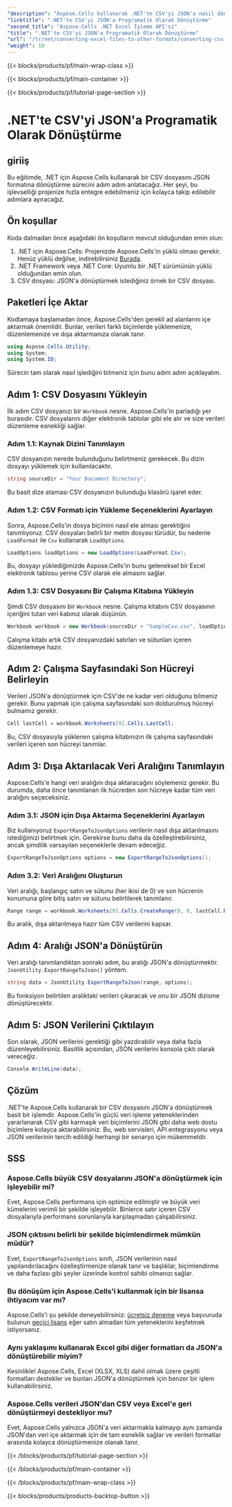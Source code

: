 ```yaml
---
"description": "Aspose.Cells kullanarak .NET'te CSV'yi JSON'a nasıl dönüştüreceğinizi öğrenin. Kolay takip edilebilir kod örnekleriyle veri dönüşümü için adım adım kılavuz."
"linktitle": ".NET'te CSV'yi JSON'a Programatik Olarak Dönüştürme"
"second_title": "Aspose.Cells .NET Excel İşleme API'si"
"title": ".NET'te CSV'yi JSON'a Programatik Olarak Dönüştürme"
"url": "/tr/net/converting-excel-files-to-other-formats/converting-csv-to-json/"
"weight": 10
---
```


{{< blocks/products/pf/main-wrap-class >}}

{{< blocks/products/pf/main-container >}}

{{< blocks/products/pf/tutorial-page-section >}}

# .NET'te CSV'yi JSON'a Programatik Olarak Dönüştürme

## giriiş
Bu eğitimde, .NET için Aspose.Cells kullanarak bir CSV dosyasını JSON formatına dönüştürme sürecini adım adım anlatacağız. Her şeyi, bu işlevselliği projenize hızla entegre edebilmeniz için kolayca takip edilebilir adımlara ayıracağız.
## Ön koşullar
Koda dalmadan önce aşağıdaki ön koşulların mevcut olduğundan emin olun:
1. .NET için Aspose.Cells: Projenizde Aspose.Cells'in yüklü olması gerekir. Henüz yüklü değilse, indirebilirsiniz [Burada](https://releases.aspose.com/cells/net/).
2. .NET Framework veya .NET Core: Uyumlu bir .NET sürümünün yüklü olduğundan emin olun.
3. CSV dosyası: JSON'a dönüştürmek istediğiniz örnek bir CSV dosyası.
## Paketleri İçe Aktar
Kodlamaya başlamadan önce, Aspose.Cells'den gerekli ad alanlarını içe aktarmak önemlidir. Bunlar, verileri farklı biçimlerde yüklemenize, düzenlemenize ve dışa aktarmanıza olanak tanır.
```csharp
using Aspose.Cells.Utility;
using System;
using System.IO;
```
Sürecin tam olarak nasıl işlediğini bilmeniz için bunu adım adım açıklayalım.
## Adım 1: CSV Dosyasını Yükleyin
İlk adım CSV dosyanızı bir `Workbook` nesne. Aspose.Cells'in parladığı yer burasıdır. CSV dosyalarını diğer elektronik tablolar gibi ele alır ve size verileri düzenleme esnekliği sağlar.
### Adım 1.1: Kaynak Dizini Tanımlayın
CSV dosyanızın nerede bulunduğunu belirtmeniz gerekecek. Bu dizin dosyayı yüklemek için kullanılacaktır.
```csharp
string sourceDir = "Your Document Directory";
```
Bu basit dize ataması CSV dosyanızın bulunduğu klasörü işaret eder.
### Adım 1.2: CSV Formatı için Yükleme Seçeneklerini Ayarlayın
Sonra, Aspose.Cells'in dosya biçimini nasıl ele alması gerektiğini tanımlıyoruz. CSV dosyaları belirli bir metin dosyası türüdür, bu nedenle `LoadFormat` ile `Csv` kullanarak `LoadOptions`.
```csharp
LoadOptions loadOptions = new LoadOptions(LoadFormat.Csv);
```
Bu, dosyayı yüklediğimizde Aspose.Cells'in bunu geleneksel bir Excel elektronik tablosu yerine CSV olarak ele almasını sağlar.
### Adım 1.3: CSV Dosyasını Bir Çalışma Kitabına Yükleyin
Şimdi CSV dosyasını bir `Workbook` nesne. Çalışma kitabını CSV dosyasının içeriğini tutan veri kabınız olarak düşünün.
```csharp
Workbook workbook = new Workbook(sourceDir + "SampleCsv.csv", loadOptions);
```
Çalışma kitabı artık CSV dosyanızdaki satırları ve sütunları içeren düzenlemeye hazır.
## Adım 2: Çalışma Sayfasındaki Son Hücreyi Belirleyin
Verileri JSON'a dönüştürmek için CSV'de ne kadar veri olduğunu bilmeniz gerekir. Bunu yapmak için çalışma sayfasındaki son doldurulmuş hücreyi bulmamız gerekir.
```csharp
Cell lastCell = workbook.Worksheets[0].Cells.LastCell;
```
Bu, CSV dosyasıyla yüklenen çalışma kitabınızın ilk çalışma sayfasındaki verileri içeren son hücreyi tanımlar.
## Adım 3: Dışa Aktarılacak Veri Aralığını Tanımlayın
Aspose.Cells'e hangi veri aralığını dışa aktaracağını söylemeniz gerekir. Bu durumda, daha önce tanımlanan ilk hücreden son hücreye kadar tüm veri aralığını seçeceksiniz.
### Adım 3.1: JSON için Dışa Aktarma Seçeneklerini Ayarlayın
Biz kullanıyoruz `ExportRangeToJsonOptions` verilerin nasıl dışa aktarılmasını istediğimizi belirtmek için. Gerekirse bunu daha da özelleştirebilirsiniz, ancak şimdilik varsayılan seçeneklerle devam edeceğiz.
```csharp
ExportRangeToJsonOptions options = new ExportRangeToJsonOptions();
```
### Adım 3.2: Veri Aralığını Oluşturun
Veri aralığı, başlangıç satırı ve sütunu (her ikisi de 0) ve son hücrenin konumuna göre bitiş satırı ve sütunu belirtilerek tanımlanır.
```csharp
Range range = workbook.Worksheets[0].Cells.CreateRange(0, 0, lastCell.Row + 1, lastCell.Column + 1);
```
Bu aralık, dışa aktarılmaya hazır tüm CSV verilerini kapsar.
## Adım 4: Aralığı JSON'a Dönüştürün
Veri aralığı tanımlandıktan sonraki adım, bu aralığı JSON'a dönüştürmektir. `JsonUtility.ExportRangeToJson()` yöntem.
```csharp
string data = JsonUtility.ExportRangeToJson(range, options);
```
Bu fonksiyon belirtilen aralıktaki verileri çıkaracak ve onu bir JSON dizisine dönüştürecektir.
## Adım 5: JSON Verilerini Çıktılayın
Son olarak, JSON verilerini gerektiği gibi yazdırabilir veya daha fazla düzenleyebilirsiniz. Basitlik açısından, JSON verilerini konsola çıktı olarak vereceğiz.
```csharp
Console.WriteLine(data);
```
## Çözüm
.NET'te Aspose.Cells kullanarak bir CSV dosyasını JSON'a dönüştürmek basit bir işlemdir. Aspose.Cells'in güçlü veri işleme yeteneklerinden yararlanarak CSV gibi karmaşık veri biçimlerini JSON gibi daha web dostu biçimlere kolayca aktarabilirsiniz. Bu, web servisleri, API entegrasyonu veya JSON verilerinin tercih edildiği herhangi bir senaryo için mükemmeldir.
## SSS
### Aspose.Cells büyük CSV dosyalarını JSON'a dönüştürmek için işleyebilir mi?  
Evet, Aspose.Cells performans için optimize edilmiştir ve büyük veri kümelerini verimli bir şekilde işleyebilir. Binlerce satır içeren CSV dosyalarıyla performans sorunlarıyla karşılaşmadan çalışabilirsiniz.
### JSON çıktısını belirli bir şekilde biçimlendirmek mümkün müdür?  
Evet, `ExportRangeToJsonOptions` sınıfı, JSON verilerinin nasıl yapılandırılacağını özelleştirmenize olanak tanır ve başlıklar, biçimlendirme ve daha fazlası gibi şeyler üzerinde kontrol sahibi olmanızı sağlar.
### Bu dönüşüm için Aspose.Cells'i kullanmak için bir lisansa ihtiyacım var mı?  
Aspose.Cells'i şu şekilde deneyebilirsiniz: [ücretsiz deneme](https://releases.aspose.com/) veya başvuruda bulunun [geçici lisans](https://purchase.aspose.com/temporary-license/) eğer satın almadan tüm yeteneklerini keşfetmek istiyorsanız.
### Aynı yaklaşımı kullanarak Excel gibi diğer formatları da JSON'a dönüştürebilir miyim?  
Kesinlikle! Aspose.Cells, Excel (XLSX, XLS) dahil olmak üzere çeşitli formatları destekler ve bunları JSON'a dönüştürmek için benzer bir işlem kullanabilirsiniz.
### Aspose.Cells verileri JSON'dan CSV veya Excel'e geri dönüştürmeyi destekliyor mu?  
Evet, Aspose.Cells yalnızca JSON'a veri aktarmakla kalmayıp aynı zamanda JSON'dan veri içe aktarmak için de tam esneklik sağlar ve verileri formatlar arasında kolayca dönüştürmenize olanak tanır.

{{< /blocks/products/pf/tutorial-page-section >}}

{{< /blocks/products/pf/main-container >}}

{{< /blocks/products/pf/main-wrap-class >}}

{{< blocks/products/products-backtop-button >}}